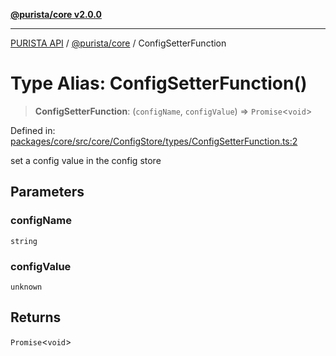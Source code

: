 [**@purista/core v2.0.0**](../README.md)

***

[PURISTA API](../../../packages.md) / [@purista/core](../README.md) / ConfigSetterFunction

# Type Alias: ConfigSetterFunction()

> **ConfigSetterFunction**: (`configName`, `configValue`) => `Promise`\<`void`\>

Defined in: [packages/core/src/core/ConfigStore/types/ConfigSetterFunction.ts:2](https://github.com/puristajs/purista/blob/master/packages/core/src/core/ConfigStore/types/ConfigSetterFunction.ts#L2)

set a config value in the config store

## Parameters

### configName

`string`

### configValue

`unknown`

## Returns

`Promise`\<`void`\>
